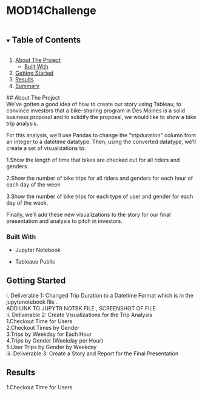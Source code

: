 # MOD14Challenge
<!-- TABLE OF CONTENTS -->
<details open="open">
  <summary><h2 style="display: inline-block">Table of Contents</h2></summary>
  <ol>
    <li>
      <a href="#about-the-project" id='about-the-project' class='anchor' aria-hidden='true'>About The Project</a>
      <ul>
        <li><a href="#built-with" id='built-with' class='anchor' aria-hidden='true'>Built With</a></li>
      </ul>
    </li>
    <li>
      <a href="#getting-started" id='getting-started' class='anchor' aria-hidden='true'>Getting Started</a>
<!--       <ul> -->
<!--         <li><a href="#results">Results</a></li> -->
<!--         <li><a href="#installation">Installation</a></li> -->
<!--       </ul> -->
    </li>
    <li><a href='#results' id='results' class='anchor' aria-hidden='true'>Results</a></li>
    <li><a href="#summary"id='summary' class='anchor' aria-hidden='true'>Summary</a></li>
       
  </ol>
</details>
## About The Project<br/>
We've gotten a good idea of how to create our story using Tableau,  to convince investors that a bike-sharing program in Des Moines is a solid business proposal and to solidify the proposal, we would like to show a bike trip analysis.<br/>

For this analysis, we’ll use Pandas to change the "tripduration" column from an integer to a datetime datatype. Then, using the converted datatype, we’ll create a set of visualizations to:<br/>

1.Show the length of time that bikes are checked out for all riders and genders<br/>

2.Show the number of bike trips for all riders and genders for each hour of each day of the week<br/>

3.Show the number of bike trips for each type of user and gender for each day of the week.<br/>

Finally, we’ll add these new visualizations to the story  for our final presentation and analysis to pitch in investors.

### Built With<br/>
* Jupyter Notebook<br/>

* Tableaue Public<br/>

## Getting Started<br/>
i. Deliverable 1: Changed Trip Duration to a Datetime Format which is in the jupytenotebook file .<br/>
     ADD LINK TO JUPYTR NOTBK FILE , SCREENSHOT OF FILE <br/>
ii. Deliverable 2: Create Visualizations for the Trip Analysis</br>
        1.Checkout Time for Users<br/>
        2.Checkout Times by Gender<br/>
        3.Trips by Weekday for Each Hour <br/>
        4.Trips by Gender (Weekday per Hour)<br/>
        5.User Trips by Gender by Weekday <br/> 
iii. Deliverable 3: Create a Story and Report for the Final Presentation<br/>

## Results
1.Checkout Time for Users<br/>
